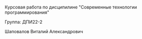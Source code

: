 Курсовая работа по дисципилине "Современные технологии программирования"

Группа: ДПИ22-2

Шаповалов Виталий Александрович
